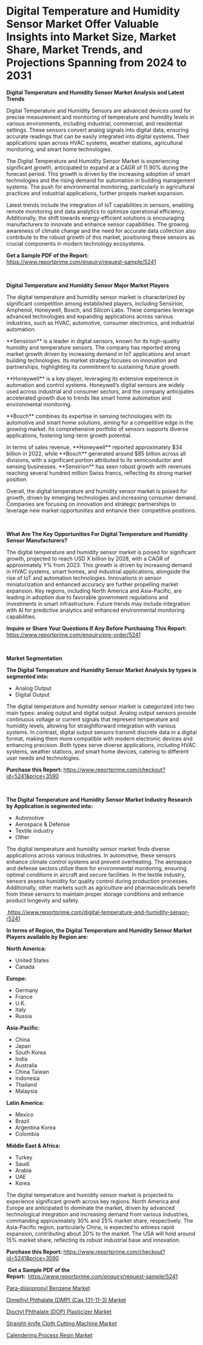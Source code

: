 <p><h1>Digital Temperature and Humidity Sensor Market Offer Valuable Insights into Market Size, Market Share, Market Trends, and Projections Spanning from 2024 to 2031</h1></p><p><strong>Digital Temperature and Humidity Sensor Market Analysis and Latest Trends</strong></p>
<p><p>Digital Temperature and Humidity Sensors are advanced devices used for precise measurement and monitoring of temperature and humidity levels in various environments, including industrial, commercial, and residential settings. These sensors convert analog signals into digital data, ensuring accurate readings that can be easily integrated into digital systems. Their applications span across HVAC systems, weather stations, agricultural monitoring, and smart home technologies.</p><p>The Digital Temperature and Humidity Sensor Market is experiencing significant growth, anticipated to expand at a CAGR of 11.90% during the forecast period. This growth is driven by the increasing adoption of smart technologies and the rising demand for automation in building management systems. The push for environmental monitoring, particularly in agricultural practices and industrial applications, further propels market expansion. </p><p>Latest trends include the integration of IoT capabilities in sensors, enabling remote monitoring and data analytics to optimize operational efficiency. Additionally, the shift towards energy-efficient solutions is encouraging manufacturers to innovate and enhance sensor capabilities. The growing awareness of climate change and the need for accurate data collection also contribute to the robust growth of this market, positioning these sensors as crucial components in modern technology ecosystems.</p></p>
<p><strong>Get a Sample PDF of the Report:&nbsp;</strong> <a href="https://www.reportprime.com/enquiry/request-sample/5241?utm_campaign=1780&utm_medium=2&utm_source=Github&utm_content=ia&utm_term=28102024&utm_id=digital-temperature-and-humidity-sensor">https://www.reportprime.com/enquiry/request-sample/5241</a></p>
<p>&nbsp;</p>
<p><strong>Digital Temperature and Humidity Sensor Major Market Players</strong></p>
<p><p>The digital temperature and humidity sensor market is characterized by significant competition among established players, including Sensirion, Amphenol, Honeywell, Bosch, and Silicon Labs. These companies leverage advanced technologies and expanding applications across various industries, such as HVAC, automotive, consumer electronics, and industrial automation.</p><p>**Sensirion** is a leader in digital sensors, known for its high-quality humidity and temperature sensors. The company has reported strong market growth driven by increasing demand in IoT applications and smart building technologies. Its market strategy focuses on innovation and partnerships, highlighting its commitment to sustaining future growth.</p><p>**Honeywell** is a key player, leveraging its extensive experience in automation and control systems. Honeywell’s digital sensors are widely used across industrial and consumer sectors, and the company anticipates accelerated growth due to trends like smart home automation and environmental monitoring.</p><p>**Bosch** combines its expertise in sensing technologies with its automotive and smart home solutions, aiming for a competitive edge in the growing market. Its comprehensive portfolio of sensors supports diverse applications, fostering long-term growth potential.</p><p>In terms of sales revenue, **Honeywell** reported approximately $34 billion in 2022, while **Bosch** generated around $85 billion across all divisions, with a significant portion attributed to its semiconductor and sensing businesses. **Sensirion** has seen robust growth with revenues reaching several hundred million Swiss francs, reflecting its strong market position.</p><p>Overall, the digital temperature and humidity sensor market is poised for growth, driven by emerging technologies and increasing consumer demand. Companies are focusing on innovation and strategic partnerships to leverage new market opportunities and enhance their competitive positions.</p></p>
<p>&nbsp;</p>
<p><strong>What Are The Key Opportunities For Digital Temperature and Humidity Sensor Manufacturers?</strong></p>
<p><p>The digital temperature and humidity sensor market is poised for significant growth, projected to reach USD X billion by 2028, with a CAGR of approximately Y% from 2023. This growth is driven by increasing demand in HVAC systems, smart homes, and industrial applications, alongside the rise of IoT and automation technologies. Innovations in sensor miniaturization and enhanced accuracy are further propelling market expansion. Key regions, including North America and Asia-Pacific, are leading in adoption due to favorable government regulations and investments in smart infrastructure. Future trends may include integration with AI for predictive analytics and enhanced environmental monitoring capabilities.</p></p>
<p><strong>Inquire or Share Your Questions If Any Before Purchasing This Report:</strong> <a href="https://www.reportprime.com/enquiry/pre-order/5241?utm_campaign=1780&utm_medium=2&utm_source=Github&utm_content=ia&utm_term=28102024&utm_id=digital-temperature-and-humidity-sensor">https://www.reportprime.com/enquiry/pre-order/5241</a></p>
<p>&nbsp;</p>
<p><strong>Market Segmentation</strong></p>
<p><strong>The Digital Temperature and Humidity Sensor Market Analysis by types is segmented into:</strong></p>
<p><ul><li>Analog Output</li><li>Digital Output</li></ul></p>
<p><p>The digital temperature and humidity sensor market is categorized into two main types: analog output and digital output. Analog output sensors provide continuous voltage or current signals that represent temperature and humidity levels, allowing for straightforward integration with various systems. In contrast, digital output sensors transmit discrete data in a digital format, making them more compatible with modern electronic devices and enhancing precision. Both types serve diverse applications, including HVAC systems, weather stations, and smart home devices, catering to different user needs and technologies.</p></p>
<p><strong>Purchase this Report:&nbsp;</strong><a href="https://www.reportprime.com/checkout?id=5241&price=3590&utm_campaign=1780&utm_medium=2&utm_source=Github&utm_content=ia&utm_term=28102024&utm_id=digital-temperature-and-humidity-sensor">https://www.reportprime.com/checkout?id=5241&price=3590</a></p>
<p>&nbsp;</p>
<p><strong>The Digital Temperature and Humidity Sensor Market Industry Research by Application is segmented into:</strong></p>
<p><ul><li>Automotive</li><li>Aerospace & Defense</li><li>Textile industry</li><li>Other</li></ul></p>
<p><p>The digital temperature and humidity sensor market finds diverse applications across various industries. In automotive, these sensors enhance climate control systems and prevent overheating. The aerospace and defense sectors utilize them for environmental monitoring, ensuring optimal conditions in aircraft and secure facilities. In the textile industry, sensors assess humidity for quality control during production processes. Additionally, other markets such as agriculture and pharmaceuticals benefit from these sensors to maintain proper storage conditions and enhance product longevity and safety.</p></p>
<p><a href="https://www.reportprime.com/digital-temperature-and-humidity-sensor-r5241?utm_campaign=1780&utm_medium=2&utm_source=Github&utm_content=ia&utm_term=28102024&utm_id=digital-temperature-and-humidity-sensor">&nbsp;https://www.reportprime.com/digital-temperature-and-humidity-sensor-r5241</a></p>
<p><strong>In terms of Region, the Digital Temperature and Humidity Sensor Market Players available by Region are:</strong></p>
<p>
    <p> <strong> North America: </strong>
        <ul>
            <li>United States</li>
            <li>Canada</li>
        </ul>
        </p> 
    <p> <strong> Europe: </strong>
        <ul>
            <li>Germany</li>
            <li>France</li>
            <li>U.K.</li>
            <li>Italy</li>
            <li>Russia</li>
        </ul>
        </p> 
    <p> <strong> Asia-Pacific: </strong>
        <ul>
            <li>China</li>
            <li>Japan</li>
            <li>South Korea</li>
            <li>India</li>
            <li>Australia</li>
            <li>China Taiwan</li>
            <li>Indonesia</li>
            <li>Thailand</li>
            <li>Malaysia</li>
        </ul>
        </p> 
    <p> <strong> Latin America: </strong>
        <ul>
            <li>Mexico</li>
            <li>Brazil</li>
            <li>Argentina Korea</li>
            <li>Colombia</li>
        </ul>
        </p> 
    <p> <strong> Middle East & Africa: </strong>
        <ul>
            <li>Turkey</li>
            <li>Saudi</li>
            <li>Arabia</li>
            <li>UAE</li>
            <li>Korea</li>
        </ul>
    </p>
    </p>
<p><p>The digital temperature and humidity sensor market is projected to experience significant growth across key regions. North America and Europe are anticipated to dominate the market, driven by advanced technological integration and increasing demand from various industries, commanding approximately 30% and 25% market share, respectively. The Asia-Pacific region, particularly China, is expected to witness rapid expansion, contributing about 20% to the market. The USA will hold around 15% market share, reflecting its robust industrial base and innovation.</p></p>
<p><strong>Purchase this Report: </strong><a href="https://www.reportprime.com/checkout?id=5241&price=3590&utm_campaign=1780&utm_medium=2&utm_source=Github&utm_content=ia&utm_term=28102024&utm_id=digital-temperature-and-humidity-sensor">https://www.reportprime.com/checkout?id=5241&price=3590</a></p>
<p>&nbsp;<strong>Get a Sample PDF of the Report:&nbsp;&nbsp;</strong><a href="https://www.reportprime.com/enquiry/request-sample/5241?utm_campaign=1780&utm_medium=2&utm_source=Github&utm_content=ia&utm_term=28102024&utm_id=digital-temperature-and-humidity-sensor">https://www.reportprime.com/enquiry/request-sample/5241</a></p>
<p><strong></strong></p>
<p><p><a href="https://www.linkedin.com/pulse/strategic-roadmap-success-global-para-diisopropyl-benzene-utvfe?utm_campaign=1780&utm_medium=2&utm_source=Github&utm_content=ia&utm_term=28102024&utm_id=digital-temperature-and-humidity-sensor">Para-diisopropyl Benzene Market</a></p><p><a href="https://www.linkedin.com/pulse/mapping-dimethyl-phthalate-dmp-cas-131-11-3-market-trends-biq6f?trk=public_post_embed_feed-article-content&utm_campaign=1780&utm_medium=2&utm_source=Github&utm_content=ia&utm_term=28102024&utm_id=digital-temperature-and-humidity-sensor">Dimethyl Phthalate (DMP) (Cas 131-11-3) Market</a></p><p><a href="https://www.linkedin.com/pulse/digital-transformation-dioctyl-phthalate-dop-plasticizer-industry-efqse?trk=public_post_embed_feed-article-content&utm_campaign=1780&utm_medium=2&utm_source=Github&utm_content=ia&utm_term=28102024&utm_id=digital-temperature-and-humidity-sensor">Dioctyl Phthalate (DOP) Plasticizer Market</a></p><p><a href="https://www.linkedin.com/pulse/emerging-straight-knife-cloth-cutting-machine-market-opportunities-euxsf?trk=public_post_embed_feed-article-content&utm_campaign=1780&utm_medium=2&utm_source=Github&utm_content=ia&utm_term=28102024&utm_id=digital-temperature-and-humidity-sensor">Straight-knife Cloth Cutting Machine Market</a></p><p><a href="https://www.linkedin.com/pulse/calendering-process-resin-market-outlook-forecast-from-2024-ap51f?trk=public_post_embed_feed-article-content&utm_campaign=1780&utm_medium=2&utm_source=Github&utm_content=ia&utm_term=28102024&utm_id=digital-temperature-and-humidity-sensor">Calendering Process Resin Market</a></p></p>